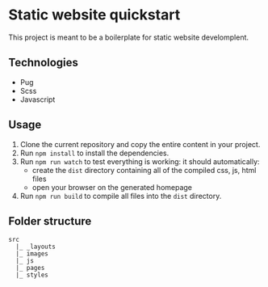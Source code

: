 # Static website quickstart

This project is meant to be a boilerplate for static website develomplent.

## Technologies

- Pug
- Scss
- Javascript

## Usage

1. Clone the current repository and copy the entire content in your project.
2. Run `npm install` to install the dependencies.
3. Run `npm run watch` to test everything is working: it should automatically:
    - create the `dist` directory containing all of the compiled css, js, html files
    - open your browser on the generated homepage
4. Run `npm run build` to compile all files into the `dist` directory.

## Folder structure

```
src
  |_ _layouts
  |_ images
  |_ js
  |_ pages
  |_ styles
```

